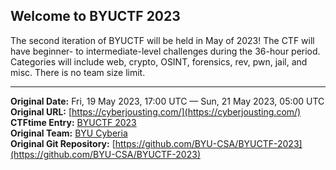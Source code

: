 ## Welcome to BYUCTF 2023

The second iteration of BYUCTF will be held in May of 2023! The CTF will have beginner- to intermediate-level challenges during the 36-hour period. Categories will include web, crypto, OSINT, forensics, rev, pwn, jail, and misc. There is no team size limit.


---
**Original Date:** Fri, 19 May 2023, 17:00 UTC — Sun, 21 May 2023, 05:00 UTC<br>
**Original URL:** [https://cyberjousting.com/](https://cyberjousting.com/)<br>
**CTFtime Entry:** [BYUCTF 2023](https://ctftime.org/event/1935)<br>
**Original Team:** [BYU Cyberia](https://ctftime.org/team/155711)<br>
**Original Git Repository:** [https://github.com/BYU-CSA/BYUCTF-2023](https://github.com/BYU-CSA/BYUCTF-2023)<br>